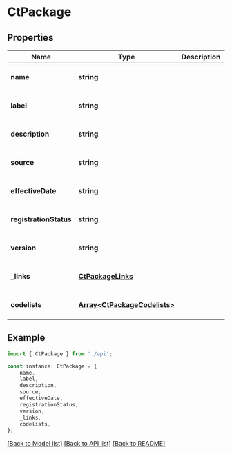 # CtPackage


## Properties

Name | Type | Description | Notes
------------ | ------------- | ------------- | -------------
**name** | **string** |  | [optional] [default to undefined]
**label** | **string** |  | [optional] [default to undefined]
**description** | **string** |  | [optional] [default to undefined]
**source** | **string** |  | [optional] [default to undefined]
**effectiveDate** | **string** |  | [optional] [default to undefined]
**registrationStatus** | **string** |  | [optional] [default to undefined]
**version** | **string** |  | [optional] [default to undefined]
**_links** | [**CtPackageLinks**](CtPackageLinks.md) |  | [optional] [default to undefined]
**codelists** | [**Array&lt;CtPackageCodelists&gt;**](CtPackageCodelists.md) |  | [optional] [default to undefined]

## Example

```typescript
import { CtPackage } from './api';

const instance: CtPackage = {
    name,
    label,
    description,
    source,
    effectiveDate,
    registrationStatus,
    version,
    _links,
    codelists,
};
```

[[Back to Model list]](../README.md#documentation-for-models) [[Back to API list]](../README.md#documentation-for-api-endpoints) [[Back to README]](../README.md)
